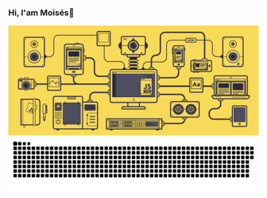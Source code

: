 ### Hi, I'am Moisés👋
<a href=#><img src="header.gif"></a>
<a href=#><img src="contributions.svg"></a>
